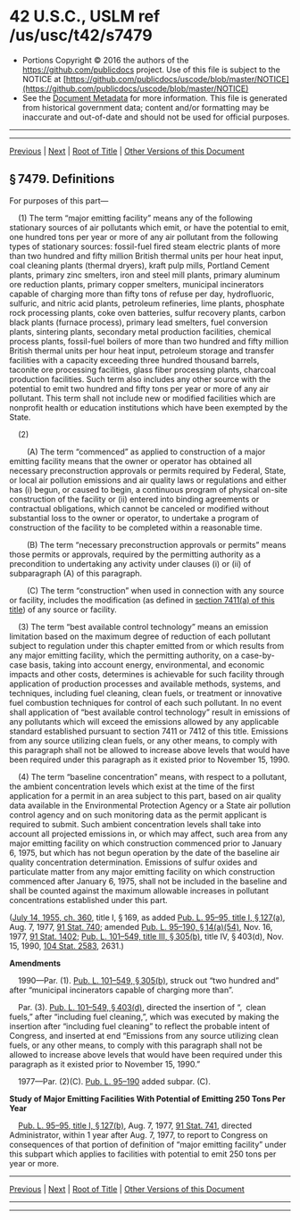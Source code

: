 ---
---

# 42 U.S.C., USLM ref /us/usc/t42/s7479

* Portions Copyright © 2016 the authors of the https://github.com/publicdocs project.
  Use of this file is subject to the NOTICE at [https://github.com/publicdocs/uscode/blob/master/NOTICE](https://github.com/publicdocs/uscode/blob/master/NOTICE)
* See the [Document Metadata](././../../../../../../..//README.md) for more information.
  This file is generated from historical government data; content and/or formatting may be inaccurate and out-of-date and should not be used for official purposes.

----------
----------

[Previous](./../../../../../../..//us/usc/t42/ch85/schI/ptC/spti/m__us_usc_t42_s7478.md) | [Next](./../../../../../../..//us/usc/t42/ch85/schI/ptC/sptii/m__us_usc_t42_ch85_schI_ptC_sptii.md) | [Root of Title](./../../../../../../../) | [Other Versions of this Document](https://publicdocs.github.io/go/links?ns=uslm&ref=%2Fus%2Fusc%2Ft42%2Fs7479)

## § 7479. Definitions

For purposes of this part—

    (1) The term “major emitting facility” means any of the following stationary sources of air pollutants which emit, or have the potential to emit, one hundred tons per year or more of any air pollutant from the following types of stationary sources: fossil-fuel fired steam electric plants of more than two hundred and fifty million British thermal units per hour heat input, coal cleaning plants (thermal dryers), kraft pulp mills, Portland Cement plants, primary zinc smelters, iron and steel mill plants, primary aluminum ore reduction plants, primary copper smelters, municipal incinerators capable of charging more than fifty tons of refuse per day, hydrofluoric, sulfuric, and nitric acid plants, petroleum refineries, lime plants, phosphate rock processing plants, coke oven batteries, sulfur recovery plants, carbon black plants (furnace process), primary lead smelters, fuel conversion plants, sintering plants, secondary metal production facilities, chemical process plants, fossil-fuel boilers of more than two hundred and fifty million British thermal units per hour heat input, petroleum storage and transfer facilities with a capacity exceeding three hundred thousand barrels, taconite ore processing facilities, glass fiber processing plants, charcoal production facilities. Such term also includes any other source with the potential to emit two hundred and fifty tons per year or more of any air pollutant. This term shall not include new or modified facilities which are nonprofit health or education institutions which have been exempted by the State.

    (2)

        (A) The term “commenced” as applied to construction of a major emitting facility means that the owner or operator has obtained all necessary preconstruction approv­als or permits required by Federal, State, or local air pollution emissions and air quality laws or regulations and either has (i) begun, or caused to begin, a continuous program of physical on-site construction of the facility or (ii) entered into binding agreements or contractual obligations, which cannot be canceled or modified without substantial loss to the owner or operator, to undertake a program of construction of the facility to be completed within a reasonable time.

        (B) The term “necessary preconstruction approvals or permits” means those permits or approvals, required by the permitting authority as a precondition to undertaking any activity under clauses (i) or (ii) of subparagraph (A) of this paragraph.

        (C) The term “construction” when used in connection with any source or facility, includes the modification (as defined in [section 7411(a) of this title][/us/usc/t42/s7411/a]) of any source or facility.

    (3) The term “best available control technology” means an emission limitation based on the maximum degree of reduction of each pollutant subject to regulation under this chapter emitted from or which results from any major emitting facility, which the permitting authority, on a case-by-case basis, taking into account energy, environmental, and economic impacts and other costs, determines is achievable for such facility through application of production processes and available methods, systems, and techniques, including fuel cleaning, clean fuels, or treatment or innovative fuel combustion techniques for control of each such pollutant. In no event shall application of “best available control technology” result in emissions of any pollutants which will exceed the emissions allowed by any applicable standard established pursuant to section 7411 or 7412 of this title. Emissions from any source utilizing clean fuels, or any other means, to comply with this paragraph shall not be allowed to increase above levels that would have been required under this paragraph as it existed prior to November 15, 1990.

    (4) The term “baseline concentration” means, with respect to a pollutant, the ambient concentration levels which exist at the time of the first application for a permit in an area subject to this part, based on air quality data available in the Environmental Protection Agency or a State air pollution control agency and on such monitoring data as the permit applicant is required to submit. Such ambient concentration levels shall take into account all projected emissions in, or which may affect, such area from any major emitting facility on which construction commenced prior to January 6, 1975, but which has not begun operation by the date of the baseline air quality concentration determination. Emissions of sulfur oxides and particulate matter from any major emitting facility on which construction commenced after January 6, 1975, shall not be included in the baseline and shall be counted against the maximum allowable increases in pollutant concentrations established under this part.

([July 14, 1955, ch. 360][/us/act/1955-07-14/ch360], title I, § 169, as added [Pub. L. 95–95, title I, § 127(a)][/us/pl/95/95/s127/a], Aug. 7, 1977, [91 Stat. 740][/us/stat/91/740]; amended [Pub. L. 95–190, § 14(a)(54)][/us/pl/95/190/s14/a/54], Nov. 16, 1977, [91 Stat. 1402][/us/stat/91/1402]; [Pub. L. 101–549, title III, § 305(b)][/us/pl/101/549/s305/b], title IV, § 403(d), Nov. 15, 1990, [104 Stat. 2583][/us/stat/104/2583], 2631.)

 __Amendments__ 

    1990—Par. (1). [Pub. L. 101–549, § 305(b)][/us/pl/101/549/s305/b], struck out “two hundred and” after “municipal incinerators capable of charging more than”.

    Par. (3). [Pub. L. 101–549, § 403(d)][/us/pl/101/549/s403/d], directed the insertion of “, clean fuels,” after “including fuel cleaning,”, which was executed by making the insertion after “including fuel cleaning” to reflect the probable intent of Congress, and inserted at end “Emissions from any source utilizing clean fuels, or any other means, to comply with this paragraph shall not be allowed to increase above levels that would have been required under this paragraph as it existed prior to November 15, 1990.”

    1977—Par. (2)(C). [Pub. L. 95–190][/us/pl/95/190] added subpar. (C).

 __Study of Major Emitting Facilities With Potential of Emitting 250 Tons Per Year__ 

    [Pub. L. 95–95, title I, § 127(b)][/us/pl/95/95/s127/b], Aug. 7, 1977, [91 Stat. 741][/us/stat/91/741], directed Administrator, within 1 year after Aug. 7, 1977, to report to Congress on consequences of that portion of definition of “major emitting facility” under this subpart which applies to facilities with potential to emit 250 tons per year or more.

----------

[Previous](./../../../../../../..//us/usc/t42/ch85/schI/ptC/spti/m__us_usc_t42_s7478.md) | [Next](./../../../../../../..//us/usc/t42/ch85/schI/ptC/sptii/m__us_usc_t42_ch85_schI_ptC_sptii.md) | [Root of Title](./../../../../../../../) | [Other Versions of this Document](https://publicdocs.github.io/go/links?ns=uslm&ref=%2Fus%2Fusc%2Ft42%2Fs7479)

----------
----------

[/us/usc/t42/s7411/a]: https://publicdocs.github.io/go/links?ns=uslm&ref=%2Fus%2Fusc%2Ft42%2Fs7411%2Fa
[/us/act/1955-07-14/ch360]: https://publicdocs.github.io/go/links?ns=uslm&ref=%2Fus%2Fact%2F1955-07-14%2Fch360
[/us/pl/95/95/s127/a]: https://publicdocs.github.io/go/links?ns=uslm&ref=%2Fus%2Fpl%2F95%2F95%2Fs127%2Fa
[/us/stat/91/740]: https://publicdocs.github.io/go/links?ns=uslm&ref=%2Fus%2Fstat%2F91%2F740
[/us/pl/95/190/s14/a/54]: https://publicdocs.github.io/go/links?ns=uslm&ref=%2Fus%2Fpl%2F95%2F190%2Fs14%2Fa%2F54
[/us/stat/91/1402]: https://publicdocs.github.io/go/links?ns=uslm&ref=%2Fus%2Fstat%2F91%2F1402
[/us/pl/101/549/s305/b]: https://publicdocs.github.io/go/links?ns=uslm&ref=%2Fus%2Fpl%2F101%2F549%2Fs305%2Fb
[/us/stat/104/2583]: https://publicdocs.github.io/go/links?ns=uslm&ref=%2Fus%2Fstat%2F104%2F2583
[/us/pl/101/549/s305/b]: https://publicdocs.github.io/go/links?ns=uslm&ref=%2Fus%2Fpl%2F101%2F549%2Fs305%2Fb
[/us/pl/101/549/s403/d]: https://publicdocs.github.io/go/links?ns=uslm&ref=%2Fus%2Fpl%2F101%2F549%2Fs403%2Fd
[/us/pl/95/190]: https://publicdocs.github.io/go/links?ns=uslm&ref=%2Fus%2Fpl%2F95%2F190
[/us/pl/95/95/s127/b]: https://publicdocs.github.io/go/links?ns=uslm&ref=%2Fus%2Fpl%2F95%2F95%2Fs127%2Fb
[/us/stat/91/741]: https://publicdocs.github.io/go/links?ns=uslm&ref=%2Fus%2Fstat%2F91%2F741


